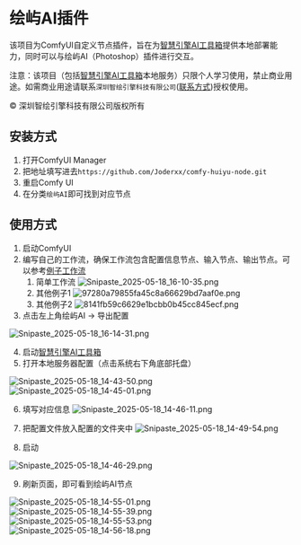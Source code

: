 # 绘屿AI插件

该项目为ComfyUI自定义节点插件，旨在为[智慧引擎AI工具箱](https://huuuiai.com)提供本地部署能力，同时可以与绘屿AI（Photoshop）插件进行交互。

注意：该项目（包括[智慧引擎AI工具箱](https://huuuiai.com)本地服务）只限个人学习使用，禁止商业用途。如需商业用途请联系``深圳智绘引擎科技有限公司``([联系方式](https://huuuiai.com/enterprise))授权使用。

© 深圳智绘引擎科技有限公司版权所有

## 安装方式

1. 打开ComfyUI Manager
2. 把地址填写进去`https://github.com/Joderxx/comfy-huiyu-node.git`
3. 重启Comfy UI
4. 在分类`绘屿AI`即可找到对应节点

##  使用方式
1. 启动ComfyUI
2. 编写自己的工作流，确保工作流包含配置信息节点、输入节点、输出节点。可以参考[例子工作流](examples/01-%E8%8A%82%E7%82%B9%E5%9F%BA%E7%A1%80%E9%85%8D%E7%BD%AE%E6%A8%A1%E7%89%88.json)
   1. 简单工作流 ![Snipaste_2025-05-18_16-10-35.png](docs/images/Snipaste_2025-05-18_16-10-35.png)
   2. 其他例子1 ![97280a79855fa45c8a66629bd7aaf0e.png](docs/images/97280a79855fa45c8a66629bd7aaf0e.png)
   3. 其他例子2 ![8141fb59c6629e1bcbb0b45cc845ecf.png](docs/images/8141fb59c6629e1bcbb0b45cc845ecf.png)
3. 点击左上角绘屿AI -> 导出配置

![Snipaste_2025-05-18_16-14-31.png](docs/images/Snipaste_2025-05-18_16-14-31.png)

4. 启动[智慧引擎AI工具箱](https://huuuiai.com)
5. 打开本地服务器配置（点击系统右下角底部托盘）

![Snipaste_2025-05-18_14-43-50.png](docs/images/Snipaste_2025-05-18_14-43-50.png)
![Snipaste_2025-05-18_14-45-01.png](docs/images/Snipaste_2025-05-18_14-45-01.png)

6. 填写对应信息
![Snipaste_2025-05-18_14-46-11.png](docs/images/Snipaste_2025-05-18_14-46-11.png)

7. 把配置文件放入配置的文件夹中
![Snipaste_2025-05-18_14-49-54.png](docs/images/Snipaste_2025-05-18_14-49-54.png)

8. 启动

![Snipaste_2025-05-18_14-46-29.png](docs/images/Snipaste_2025-05-18_14-46-29.png)

9. 刷新页面，即可看到绘屿AI节点

![Snipaste_2025-05-18_14-55-01.png](docs/images/Snipaste_2025-05-18_14-55-01.png)
![Snipaste_2025-05-18_14-55-39.png](docs/images/Snipaste_2025-05-18_14-55-39.png)
![Snipaste_2025-05-18_14-55-53.png](docs/images/Snipaste_2025-05-18_14-55-53.png)
![Snipaste_2025-05-18_14-56-18.png](docs/images/Snipaste_2025-05-18_14-56-18.png)
